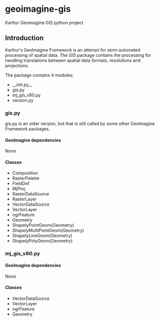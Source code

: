 # geoimagine-gis

Karttur Geoimagine GIS python project

## Introduction

Karttur's GeoImagine Framework is an attempt for semi-automated processing of spatial data. 
The GIS package contains the processing for handling translations between spatial data formats, resolutions and 
projections. 


The package contains 4 modules:


- \_\_init.py\_\_
- gis.py
- mj\_gis\_v80.py
- version.py

### gis.py

gis.py is an older version, but that is still called by some other GeoImagine Framework packages.

#### GeoImagine dependencies

None

#### Classes

- Composition
- RasterPalette
- FieldDef
- MjProj
- RasterDataSource
- RasterLayer
- VectorDataSource
- VectorLayer
- ogrFeature
- Geometry
- ShapelyPointGeom(Geometry)
- ShapelyMultiPointGeom(Geometry)
- ShapelyLineGeom(Geometry)
- ShapelyPolyGeom(Geometry)

### mj\_gis\_v80.py

#### GeoImagine dependencies

None

#### Classes

- VectorDataSource
- VectorLayer
- ogrFeature
- Geometry